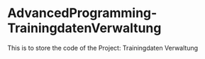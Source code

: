 # AdvancedProgramming-TrainingdatenVerwaltung
This is to store the code of the Project: Trainingdaten Verwaltung
